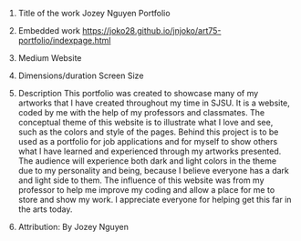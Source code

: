 1. Title of the work
Jozey Nguyen Portfolio

2. Embedded work
https://joko28.github.io/jnjoko/art75-portfolio/indexpage.html

3. Medium
Website

4. Dimensions/duration
Screen Size

5. Description 
This portfolio was created to showcase many of my artworks that I have created throughout my time in SJSU. It is a website, coded by me with the help of my professors and classmates. The conceptual theme of this website is to illustrate what I love and see, such as the colors and style of the pages. Behind this project is to be used as a portfolio for job applications and for myself to show others what I have learned and experienced through my artworks presented. The audience will experience both dark and light colors in the theme due to my personality and being, because I believe everyone has a dark and light side to them. The influence of this website was from my professor to help me improve my coding and allow a place for me to store and show my work. I appreciate everyone for helping get this far in the arts today.

6. Attribution: 
By Jozey Nguyen 

